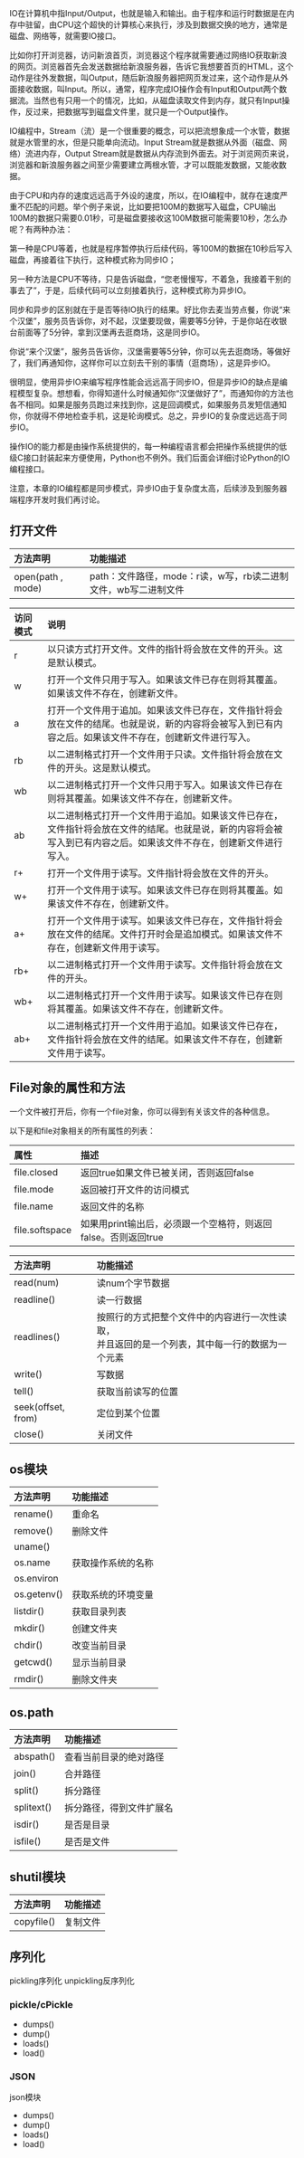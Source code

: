 IO在计算机中指Input/Output，也就是输入和输出。由于程序和运行时数据是在内存中驻留，由CPU这个超快的计算核心来执行，涉及到数据交换的地方，通常是磁盘、网络等，就需要IO接口。

比如你打开浏览器，访问新浪首页，浏览器这个程序就需要通过网络IO获取新浪的网页。浏览器首先会发送数据给新浪服务器，告诉它我想要首页的HTML，这个动作是往外发数据，叫Output，随后新浪服务器把网页发过来，这个动作是从外面接收数据，叫Input。所以，通常，程序完成IO操作会有Input和Output两个数据流。当然也有只用一个的情况，比如，从磁盘读取文件到内存，就只有Input操作，反过来，把数据写到磁盘文件里，就只是一个Output操作。

IO编程中，Stream（流）是一个很重要的概念，可以把流想象成一个水管，数据就是水管里的水，但是只能单向流动。Input Stream就是数据从外面（磁盘、网络）流进内存，Output Stream就是数据从内存流到外面去。对于浏览网页来说，浏览器和新浪服务器之间至少需要建立两根水管，才可以既能发数据，又能收数据。

由于CPU和内存的速度远远高于外设的速度，所以，在IO编程中，就存在速度严重不匹配的问题。举个例子来说，比如要把100M的数据写入磁盘，CPU输出100M的数据只需要0.01秒，可是磁盘要接收这100M数据可能需要10秒，怎么办呢？有两种办法：

第一种是CPU等着，也就是程序暂停执行后续代码，等100M的数据在10秒后写入磁盘，再接着往下执行，这种模式称为同步IO；

另一种方法是CPU不等待，只是告诉磁盘，“您老慢慢写，不着急，我接着干别的事去了”，于是，后续代码可以立刻接着执行，这种模式称为异步IO。

同步和异步的区别就在于是否等待IO执行的结果。好比你去麦当劳点餐，你说“来个汉堡”，服务员告诉你，对不起，汉堡要现做，需要等5分钟，于是你站在收银台前面等了5分钟，拿到汉堡再去逛商场，这是同步IO。

你说“来个汉堡”，服务员告诉你，汉堡需要等5分钟，你可以先去逛商场，等做好了，我们再通知你，这样你可以立刻去干别的事情（逛商场），这是异步IO。

很明显，使用异步IO来编写程序性能会远远高于同步IO，但是异步IO的缺点是编程模型复杂。想想看，你得知道什么时候通知你“汉堡做好了”，而通知你的方法也各不相同。如果是服务员跑过来找到你，这是回调模式，如果服务员发短信通知你，你就得不停地检查手机，这是轮询模式。总之，异步IO的复杂度远远高于同步IO。

操作IO的能力都是由操作系统提供的，每一种编程语言都会把操作系统提供的低级C接口封装起来方便使用，Python也不例外。我们后面会详细讨论Python的IO编程接口。

注意，本章的IO编程都是同步模式，异步IO由于复杂度太高，后续涉及到服务器端程序开发时我们再讨论。

## 打开文件

| 方法声明              | 功能描述                                   |
| :----------------- | :-------------------------------------- |
| open(path , mode) | path：文件路径，mode：r读，w写，rb读二进制文件，wb写二进制文件 |

| 访问模式 | 说明                                       |
| :--- | :--------------------------------------- |
| r    | 以只读⽅式打开⽂件。⽂件的指针将会放在⽂件的开头。这是默认模式。         |
| w    | 打开⼀个⽂件只⽤于写⼊。如果该⽂件已存在则将其覆盖。如果该⽂件不存在，创建新⽂件。 |
| a    | 打开⼀个⽂件⽤于追加。如果该⽂件已存在，⽂件指针将会放在⽂件的结尾。也就是说，新的内容将会被写⼊到已有内容之后。如果该⽂件不存在，创建新⽂件进⾏写⼊。 |
| rb   | 以⼆进制格式打开⼀个⽂件⽤于只读。⽂件指针将会放在⽂件的开头。这是默认模式。   |
| wb   | 以⼆进制格式打开⼀个⽂件只⽤于写⼊。如果该⽂件已存在则将其覆盖。如果该⽂件不存在，创建新⽂件。 |
| ab   | 以⼆进制格式打开⼀个⽂件⽤于追加。如果该⽂件已存在，⽂件指针将会放在⽂件的结尾。也就是说，新的内容将会被写⼊到已有内容之后。如果该⽂件不存在，创建新⽂件进⾏写⼊。 |
| r+   | 打开⼀个⽂件⽤于读写。⽂件指针将会放在⽂件的开头。                |
| w+   | 打开⼀个⽂件⽤于读写。如果该⽂件已存在则将其覆盖。如果该⽂件不存在，创建新⽂件。 |
| a+   | 打开⼀个⽂件⽤于读写。如果该⽂件已存在，⽂件指针将会放在⽂件的结尾。⽂件打开时会是追加模式。如果该⽂件不存在，创建新⽂件⽤于读写。 |
| rb+  | 以⼆进制格式打开⼀个⽂件⽤于读写。⽂件指针将会放在⽂件的开头。          |
| wb+  | 以⼆进制格式打开⼀个⽂件⽤于读写。如果该⽂件已存在则将其覆盖。如果该⽂件不存在，创建新⽂件。 |
| ab+  | 以⼆进制格式打开⼀个⽂件⽤于追加。如果该⽂件已存在，⽂件指针将会放在⽂件的结尾。如果该⽂件不存在，创建新⽂件⽤于读写。 |

## File对象的属性和方法

一个文件被打开后，你有一个file对象，你可以得到有关该文件的各种信息。

以下是和file对象相关的所有属性的列表：

| 属性             | 描述                                     |
| :-------------- | :-------------------------------------- |
| file.closed    | 返回true如果文件已被关闭，否则返回false               |
| file.mode      | 返回被打开文件的访问模式                           |
| file.name      | 返回文件的名称                                |
| file.softspace | 如果用print输出后，必须跟一个空格符，则返回false。否则返回true |

| 方法声明               | 功能描述                                     |
| :------------------ | :---------------------------------------- |
| read(num)          | 读num个字节数据                                |
| readline()         | 读一行数据                                    |
| readlines()        | 按照⾏的⽅式把整个⽂件中的内容进⾏⼀次性读取，<br>并且返回的是⼀个列表，其中每⼀⾏的数据为⼀个元素 |
| write()            | 写数据                                      |
| tell()             | 获取当前读写的位置                                |
| seek(offset, from) | 定位到某个位置                                  |
| close()            | 关闭文件                                     |

## os模块

| 方法声明        | 功能描述      |
| :----------- | :--------- |
| rename()    | 重命名       |
| remove()    | 删除文件      |
| uname()     |           |
| os.name     | 获取操作系统的名称 |
| os.environ  |           |
| os.getenv() | 获取系统的环境变量 |
| listdir()   | 获取⽬录列表    |
| mkdir()     | 创建文件夹     |
| chdir()     | 改变当前目录    |
| getcwd()    | 显示当前目录    |
| rmdir()     | 删除文件夹     |

## os.path

| 方法声明       | 功能描述         |
| :---------- | :------------ |
| abspath()  | 查看当前目录的绝对路径  |
| join()     | 合并路径         |
| split()    | 拆分路径         |
| splitext() | 拆分路径，得到文件扩展名 |
| isdir()    | 是否是目录        |
| isfile()   | 是否是文件        |

## shutil模块

| 方法声明       | 功能描述 |
| :---------- | :---- |
| copyfile() | 复制文件 |

## 序列化
pickling序列化  unpickling反序列化

### pickle/cPickle

- dumps()
- dump()
- loads()
- load()

### JSON

json模块

- dumps()
- dump()
- loads()
- load()
